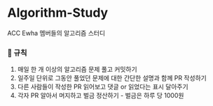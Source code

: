 # Algorithm-Study
ACC Ewha 멤버들의 알고리즘 스터디

### 📝 규칙
1. 매일 한 개 이상의 알고리즘 문제 풀고 커밋하기
2. 일주일 단위로 그동안 풀었던 문제에 대한 간단한 설명과 함께 PR 작성하기
3. 다른 사람들이 작성한 PR 읽어보고 댓글 or 읽었다는 표시 달아주기
4. 각자 PR 알아서 머지하고 벌금 정산하기 - 벌금은 하루 당 1000원